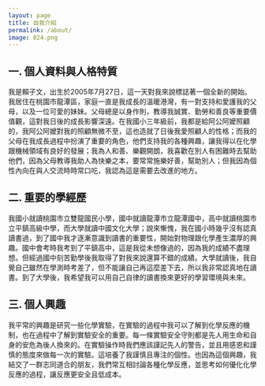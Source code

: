 ```yaml
---
layout: page
title: 自我介紹
permalink: /about/
image: 024.png
---
```


## 一. 個人資料與人格特質

我是賴子文，出生於2005年7月27日，這一天對我來說標誌著一個全新的開始。我居住在桃園市龍潭區，家庭一直是我成長的溫暖港灣，有一對支持和愛護我的父母，以及一位可愛的妹妹。父母總是以身作則，教導我誠實、勤勞和善良等重要價值觀，這對我日後的成長影響深遠。在我國小三年級前，我都是給阿公阿嬤照顧的，我阿公阿嬤對我的照顧無微不至，這也造就了日後我愛照顧人的性格；而我的父母在我成長過程中扮演了重要的角色，他們支持我的各種興趣，讓我得以在化學跟機械領域有良好的發展；我為人和善、樂觀開朗，我喜歡在別人有困難時去幫助他們，因為父母教導我助人為快樂之本，要常常施樂好善，幫助別人；但我因為個性內向在與人交流時時常口吃，我認為這是需要去改進的地方。

## 二. 重要的學經歷

我國小就讀桃園市立雙龍國民小學，國中就讀龍潭市立龍潭國中，高中就讀桃園市立平鎮高級中學，而大學就讀中國文化大學；說來慚愧，我在國小時幾乎沒有認真讀書過，到了國中我才逐漸意識到讀書的重要性，開始對物理跟化學產生濃厚的興趣。國中會考時我考到了平鎮高中，這是我從未想像過的，因為我的成績不盡理想。但經過國中刻苦勤學後我取得了對我來說還算不錯的成績。大學就讀後，我自覺自己雖然在學測時考差了，但不能讓自己再這麼差下去，所以我非常認真地在讀書。到了大學後，我希望我可以用自己自律的讀書換來更好的學習環境與未來。

## 三. 個人興趣

我平常的興趣是研究一些化學實驗，在實驗的過程中我可以了解到化學反應的機制，也在過程中了解到實驗安全的重要。每一條實驗安全守則都是先人用生命和自身的安危為後人換來的。在實驗操作時我們應該謹記先人的警告，並且用感恩和謹慎的態度來做每一次的實驗。這培養了我謹慎且專注的個性。也因為這個興趣，我結交了一群志同道合的朋友，我們常互相討論各種化學反應，並思考如何優化化學反應的過程，讓反應更安全且低成本。